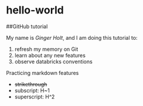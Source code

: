 # hello-world

##GitHub tutorial

My name is *Ginger Holt*, and I am doing this tutorial to:
1. refresh my memory on Git
2. learn about any new features
3. observe databricks conventions

Practicing markdown features
- ~~strikethrough~~
- subscript:  H~1
- superscript:  H^2
